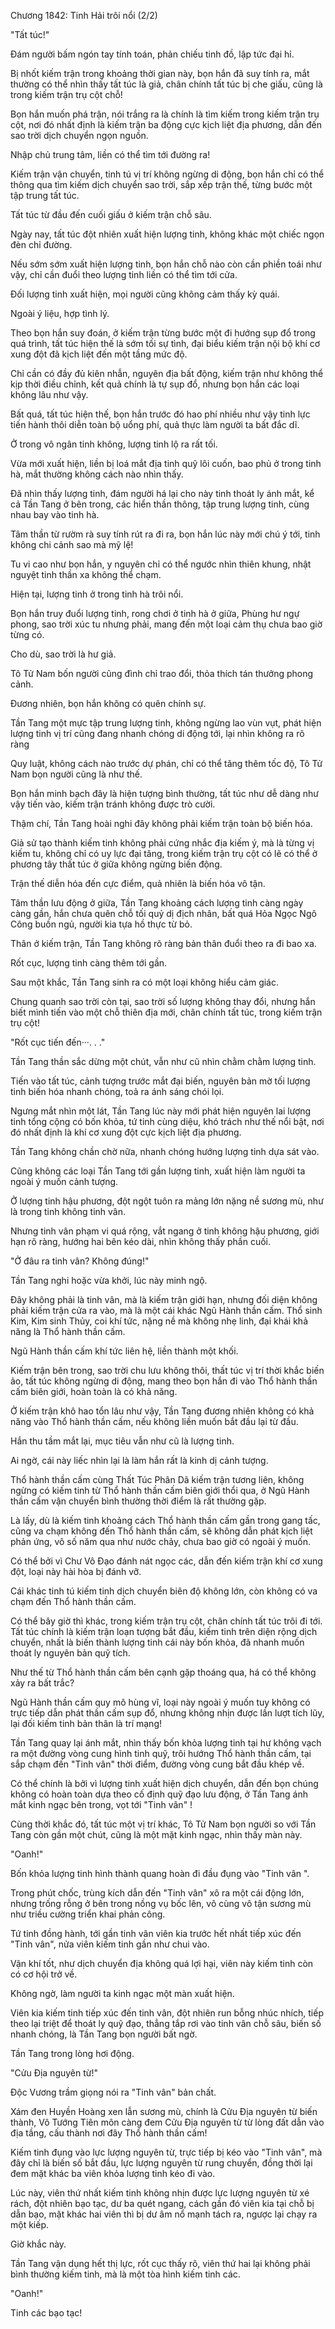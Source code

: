 




Chương 1842: Tinh Hải trôi nổi (2/2)


"Tất túc!"

Đám người bấm ngón tay tính toán, phản chiếu tinh đồ, lập tức đại hỉ.

Bị nhốt kiếm trận trong khoảng thời gian này, bọn hắn đã suy tính ra, mắt thường có thể nhìn thấy tất túc là giả, chân chính tất túc bị che giấu, cũng là trong kiếm trận trụ cột chỗ!

Bọn hắn muốn phá trận, nói trắng ra là chính là tìm kiếm trong kiếm trận trụ cột, nơi đó nhất định là kiếm trận ba động cực kịch liệt địa phương, dẫn đến sao trời dịch chuyển ngọn nguồn.

Nhập chủ trung tâm, liền có thể tìm tới đường ra!

Kiếm trận vận chuyển, tinh tú vị trí không ngừng di động, bọn hắn chỉ có thể thông qua tìm kiếm dịch chuyển sao trời, sắp xếp trận thế, từng bước một tập trung tất túc.

Tất túc từ đầu đến cuối giấu ở kiếm trận chỗ sâu.

Ngày nay, tất túc đột nhiên xuất hiện lượng tinh, không khác một chiếc ngọn đèn chỉ đường.

Nếu sớm sớm xuất hiện lượng tinh, bọn hắn chỗ nào còn cần phiền toái như vậy, chỉ cần đuổi theo lượng tinh liền có thể tìm tới cửa.

Đối lượng tinh xuất hiện, mọi người cũng không cảm thấy kỳ quái.

Ngoài ý liệu, hợp tình lý.

Theo bọn hắn suy đoán, ở kiếm trận từng bước một đi hướng sụp đổ trong quá trình, tất túc hiện thế là sớm tối sự tình, đại biểu kiếm trận nội bộ khí cơ xung đột đã kịch liệt đến một tầng mức độ.

Chỉ cần có đầy đủ kiên nhẫn, nguyên địa bất động, kiếm trận như không thể kịp thời điều chỉnh, kết quả chính là tự sụp đổ, nhưng bọn hắn các loại không lâu như vậy.

Bất quá, tất túc hiện thế, bọn hắn trước đó hao phí nhiều như vậy tinh lực tiến hành thôi diễn toàn bộ uổng phí, quả thực làm người ta bất đắc dĩ.

Ở trong vô ngân tinh không, lượng tinh lộ ra rất tối.

Vừa mới xuất hiện, liền bị loá mắt địa tinh quỹ lôi cuốn, bao phủ ở trong tinh hà, mắt thường không cách nào nhìn thấy.

Đã nhìn thấy lượng tinh, đám người há lại cho này tinh thoát ly ánh mắt, kể cả Tần Tang ở bên trong, các hiển thần thông, tập trung lượng tinh, cùng nhau bay vào tinh hà.

Tâm thần từ rườm rà suy tính rút ra đi ra, bọn hắn lúc này mới chú ý tới, tinh không chi cảnh sao mà mỹ lệ!

Tu vi cao như bọn hắn, y nguyên chỉ có thể ngước nhìn thiên khung, nhật nguyệt tinh thần xa không thể chạm.

Hiện tại, lượng tinh ở trong tinh hà trôi nổi.

Bọn hắn truy đuổi lượng tinh, rong chơi ở tinh hà ở giữa, Phùng hư ngự phong, sao trời xúc tu nhưng phải, mang đến một loại cảm thụ chưa bao giờ từng có.

Cho dù, sao trời là hư giả.

Tô Tử Nam bốn người cũng đình chỉ trao đổi, thỏa thích tán thưởng phong cảnh.

Đương nhiên, bọn hắn không có quên chính sự.

Tần Tang một mực tập trung lượng tinh, không ngừng lao vùn vụt, phát hiện lượng tinh vị trí cũng đang nhanh chóng di động tới, lại nhìn không ra rõ ràng

Quy luật, không cách nào trước dự phán, chỉ có thể tăng thêm tốc độ, Tô Tử Nam bọn người cũng là như thế.

Bọn hắn minh bạch đây là hiện tượng bình thường, tất túc như dễ dàng như vậy tiến vào, kiếm trận tránh không được trò cười.

Thậm chí, Tần Tang hoài nghi đây không phải kiếm trận toàn bộ biến hóa.

Giả sử tạo thành kiếm tinh không phải cứng nhắc địa kiếm ý, mà là từng vị kiếm tu, không chỉ có uy lực đại tăng, trong kiếm trận trụ cột có lẽ có thể ở phương tây thất túc ở giữa không ngừng biến động.

Trận thế diễn hóa đến cực điểm, quả nhiên là biến hóa vô tận.

Tâm thần lưu động ở giữa, Tần Tang khoảng cách lượng tinh càng ngày càng gần, hắn chưa quên chỗ tối quỷ dị địch nhân, bất quá Hỏa Ngọc Ngô Công buồn ngủ, người kia tựa hồ thực từ bỏ.

Thân ở kiếm trận, Tần Tang không rõ ràng bản thân đuổi theo ra đi bao xa.

Rốt cục, lượng tinh càng thêm tới gần.

Sau một khắc, Tần Tang sinh ra có một loại không hiểu cảm giác.

Chung quanh sao trời còn tại, sao trời số lượng không thay đổi, nhưng hắn biết mình tiến vào một chỗ thiên địa mới, chân chính tất túc, trong kiếm trận trụ cột!

"Rốt cục tiến đến···. . ."

Tần Tang thần sắc dừng một chút, vẫn như cũ nhìn chằm chằm lượng tinh.

Tiến vào tất túc, cảnh tượng trước mắt đại biến, nguyên bản mờ tối lượng tinh biến hóa nhanh chóng, toả ra ánh sáng chói lọi.

Ngưng mắt nhìn một lát, Tần Tang lúc này mới phát hiện nguyên lai lượng tinh tổng cộng có bốn khỏa, tứ tinh cùng diệu, khó trách như thế nổi bật, nơi đó nhất định là khí cơ xung đột cực kịch liệt địa phương.

Tần Tang không chần chờ nữa, nhanh chóng hướng lượng tinh dựa sát vào.

Cũng không các loại Tần Tang tới gần lượng tinh, xuất hiện làm người ta ngoài ý muốn cảnh tượng.

Ở lượng tinh hậu phương, đột ngột tuôn ra mảng lớn nặng nề sương mù, như là trong tinh không tinh vân.

Nhưng tinh vân phạm vi quá rộng, vắt ngang ở tinh không hậu phương, giới hạn rõ ràng, hướng hai bên kéo dài, nhìn không thấy phần cuối.

"Ở đâu ra tinh vân? Không đúng!"

Tần Tang nghi hoặc vừa khởi, lúc này minh ngộ.

Đây không phải là tinh vân, mà là kiếm trận giới hạn, nhưng đối diện không phải kiếm trận cửa ra vào, mà là một cái khác Ngũ Hành thần cấm. Thổ sinh Kim, Kim sinh Thủy, coi khí tức, nặng nề mà không nhẹ linh, đại khái khả năng là Thổ hành thần cấm.

Ngũ Hành thần cấm khí tức liên hệ, liền thành một khối.

Kiếm trận bên trong, sao trời chu lưu không thôi, thất túc vị trí thời khắc biến ảo, tất túc không ngừng di động, mang theo bọn hắn đi vào Thổ hành thần cấm biên giới, hoàn toàn là có khả năng.

Ở kiếm trận khô hao tổn lâu như vậy, Tần Tang đương nhiên không có khả năng vào Thổ hành thần cấm, nếu không liền muốn bắt đầu lại từ đầu.

Hắn thu tầm mắt lại, mục tiêu vẫn như cũ là lượng tinh.

Ai ngờ, cái này liếc nhìn lại là làm hắn rất là kinh dị cảnh tượng.

Thổ hành thần cấm cùng Thất Túc Phân Dã kiếm trận tương liên, không ngừng có kiếm tinh từ Thổ hành thần cấm biên giới thổi qua, ở Ngũ Hành thần cấm vận chuyển bình thường thời điểm là rất thường gặp.

Là lấy, dù là kiếm tinh khoảng cách Thổ hành thần cấm gần trong gang tấc, cũng va chạm không đến Thổ hành thần cấm, sẽ không dẫn phát kịch liệt phản ứng, vô số năm qua như nước chảy, chưa bao giờ có ngoài ý muốn.

Có thể bởi vì Chư Vô Đạo đánh nát ngọc các, dẫn đến kiếm trận khí cơ xung đột, loại này hài hòa bị đánh vỡ.

Cái khác tinh tú kiếm tinh dịch chuyển biên độ không lớn, còn không có va chạm đến Thổ hành thần cấm.

Có thể bây giờ thì khác, trong kiếm trận trụ cột, chân chính tất túc trôi đi tới. Tất túc chính là kiếm trận loạn tượng bắt đầu, kiếm tinh trên diện rộng dịch chuyển, nhất là biến thành lượng tinh cái này bốn khỏa, đã nhanh muốn thoát ly nguyên bản quỹ tích.

Như thế từ Thổ hành thần cấm bên cạnh gặp thoáng qua, há có thể không xảy ra bất trắc?

Ngũ Hành thần cấm quy mô hùng vĩ, loại này ngoài ý muốn tuy không có trực tiếp dẫn phát thần cấm sụp đổ, nhưng không nhịn được lần lượt tích lũy, lại đối kiếm tinh bản thân là trí mạng!

Tần Tang quay lại ánh mắt, nhìn thấy bốn khỏa lượng tinh tại hư không vạch ra một đường vòng cung hình tinh quỹ, trôi hướng Thổ hành thần cấm, tại sắp chạm đến "Tinh vân" thời điểm, đường vòng cung bắt đầu khép về.

Có thể chính là bởi vì lượng tinh xuất hiện dịch chuyển, dẫn đến bọn chúng không có hoàn toàn dựa theo cố định quỹ đạo lưu động, ở Tần Tang ánh mắt kinh ngạc bên trong, vọt tới "Tinh vân" !

Cùng thời khắc đó, tất túc một vị trí khác, Tô Tử Nam bọn người so với Tần Tang còn gần một chút, cũng là một mặt kinh ngạc, nhìn thấy màn này.

"Oanh!"

Bốn khỏa lượng tinh hình thành quang hoàn đi đầu đụng vào "Tinh vân ".

Trong phút chốc, trùng kích dẫn đến "Tinh vân" xô ra một cái động lớn, nhưng trống rỗng ở bên trong nồng vụ bốc lên, vô cùng vô tận sương mù như triều cường triển khai phản công.

Tứ tinh đồng hành, tới gần tinh vân viên kia trước hết nhất tiếp xúc đến "Tinh vân", nửa viên kiếm tinh gần như chui vào.

Vận khí tốt, như dịch chuyển địa không quá lợi hại, viên này kiếm tinh còn có cơ hội trở về.

Không ngờ, làm người ta kinh ngạc một màn xuất hiện.

Viên kia kiếm tinh tiếp xúc đến tinh vân, đột nhiên run bỗng nhúc nhích, tiếp theo lại triệt để thoát ly quỹ đạo, thẳng tắp rơi vào tinh vân chỗ sâu, biến số nhanh chóng, là Tần Tang bọn người bất ngờ.

Tần Tang trong lòng hơi động.

"Cửu Địa nguyên từ!"

Độc Vương trầm giọng nói ra "Tinh vân" bản chất.

Xám đen Huyền Hoàng xen lẫn sương mù, chính là Cửu Địa nguyên từ biến thành, Vô Tướng Tiên môn càng đem Cửu Địa nguyên từ từ lòng đất dẫn vào địa tầng, cấu thành nơi đây Thổ hành thần cấm!

Kiếm tinh đụng vào lực lượng nguyên từ, trực tiếp bị kéo vào "Tinh vân", mà đây chỉ là biến số bắt đầu, lực lượng nguyên từ rung chuyển, đồng thời lại đem mặt khác ba viên khỏa lượng tinh kéo đi vào.

Lúc này, viên thứ nhất kiếm tinh không nhịn được lực lượng nguyên từ xé rách, đột nhiên bạo tạc, dư ba quét ngang, cách gần đó viên kia tại chỗ bị dẫn bạo, mặt khác hai viên thì bị dư âm nổ mạnh tách ra, ngược lại chạy ra một kiếp.

Giờ khắc này.

Tần Tang vận dụng hết thị lực, rốt cục thấy rõ, viên thứ hai lại không phải bình thường kiếm tinh, mà là một tòa hình kiếm tinh các.

"Oanh!"

Tinh các bạo tạc!




